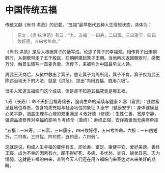 # 中国传统五福



传统文献《尚书·洪范》的记载，“五福”最早指代五种人生理想状态，具体为：

>原文：《尚书.洪范》有云：“九、五福：一曰寿，二曰富，三曰康宁，四曰攸好德，五曰考终命。”

《尚书.洪范》是后人根据箕子的话写成。论述了箕子的幸福观。相传箕子出走朝鲜时，从朝歌带走了五千殷民，在朝鲜建起箕子王朝。当他再次返回朝歌时，感慨万分，触景生情写一首麦秀歌，流传下，来被称为中国最早文人诗。

周武王灭商后，从狱中救出了箕子，想让箕子为周所用，箕子不肯。箕子仅为武王陈述治理天下的大法，就是《洪范》，提出“向用五福，威用六极”。



很多人知道五福临门这个成语，但是却不知道五福究竟是哪五福。

1.寿（长寿）：命不夭折且福寿绵长，强调生命的延续与健康 
2.富（富贵）：钱财富足且地位尊贵，包含物质充裕与社会地位的象征
3.康宁（健康安宁）：身体健康且心灵平静，涵盖生理与心理的双重满足
4.攸好德（修德）：生性仁善、宽厚宁静，强调品德修养对幸福的影响
5.考终命（善终）：寿终正寝，安详离世而无疾痛牵挂



“五福：一曰寿，二曰富，三曰康宁，四曰攸好德，五曰考终命。六极：一曰凶短折，二曰疾，三曰忧，四曰贫，五曰恶，六曰弱”。

这就是说，构成人生幸福的要件有五，即长寿、富足、康健平安、爱好美德、善终正寝。成为不幸的因素有六，即不得好死、多病、多忧愁、贫穷、貌状丑恶、志力懦弱。这就是五福的由来，直到今天人们还在用五福临门来表达对未来美好的期盼。